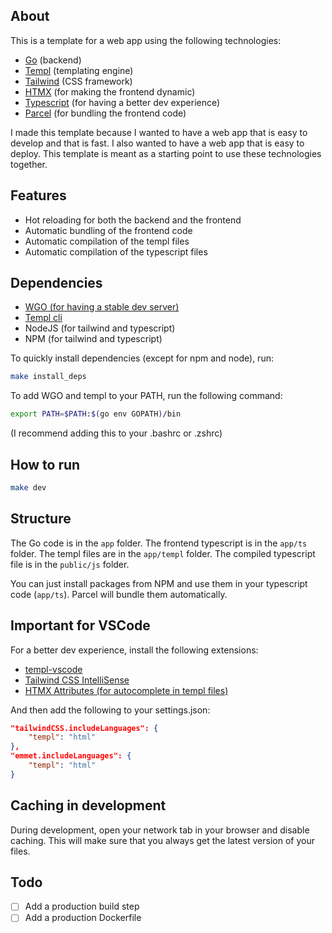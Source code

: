 ## About
This is a template for a web app using the following technologies:
- [Go](https://golang.org/) (backend)
- [Templ](https://templ.guide/) (templating engine)
- [Tailwind](https://tailwindcss.com/) (CSS framework)
- [HTMX](https://htmx.org/) (for making the frontend dynamic)
- [Typescript](https://www.typescriptlang.org/) (for having a better dev experience)
- [Parcel](https://parceljs.org/) (for bundling the frontend code)

I made this template because I wanted to have a web app that is easy to develop and that is fast. I also wanted to have a web app that is easy to deploy. This template is meant as a starting point to use these technologies together.

## Features
- Hot reloading for both the backend and the frontend
- Automatic bundling of the frontend code
- Automatic compilation of the templ files
- Automatic compilation of the typescript files

## Dependencies
- [WGO (for having a stable dev server)](https://github.com/bokwoon95/wgo)
- [Templ cli](github.com/a-h/templ/cmd/templ@latest)
- NodeJS (for tailwind and typescript)
- NPM (for tailwind and typescript)

To quickly install dependencies (except for npm and node), run:
```bash
make install_deps
```

To add WGO and templ to your PATH, run the following command:
```bash
export PATH=$PATH:$(go env GOPATH)/bin
```
(I recommend adding this to your .bashrc or .zshrc)

## How to run
```bash
make dev
```

## Structure
The Go code is in the `app` folder. The frontend typescript is in the `app/ts` folder. The templ files are in the `app/templ` folder. The compiled typescript file is in the `public/js` folder.

You can just install packages from NPM and use them in your typescript code (`app/ts`). Parcel will bundle them automatically.

## Important for VSCode
For a better dev experience, install the following extensions:
- [templ-vscode](https://marketplace.visualstudio.com/items?itemName=a-h.templ)
- [Tailwind CSS IntelliSense](https://marketplace.visualstudio.com/items?itemName=bradlc.vscode-tailwindcss)
- [HTMX Attributes (for autocomplete in templ files)](https://marketplace.visualstudio.com/items?itemName=CraigRBroughton.htmx-attributes)

And then add the following to your settings.json:
```json
"tailwindCSS.includeLanguages": {
    "templ": "html"
},
"emmet.includeLanguages": {
    "templ": "html"
}
```

## Caching in development
During development, open your network tab in your browser and disable caching. This will make sure that you always get the latest version of your files.

## Todo
- [ ] Add a production build step
- [ ] Add a production Dockerfile